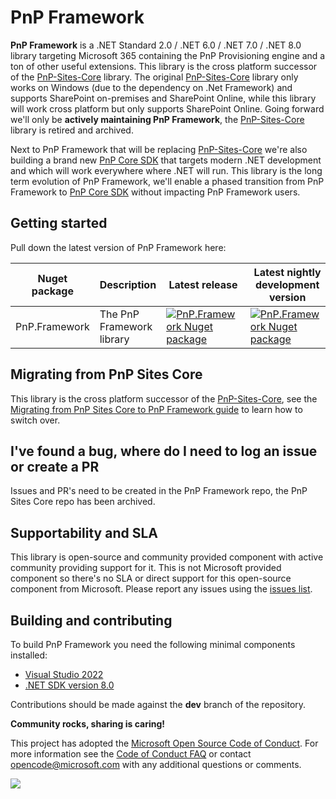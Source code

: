 # PnP Framework

**PnP Framework** is a .NET Standard 2.0 / .NET 6.0 / .NET 7.0 / .NET 8.0 library targeting Microsoft 365 containing the PnP Provisioning engine and a ton of other useful extensions. This library is the cross platform successor of the [PnP-Sites-Core](https://github.com/PnP/PnP-Sites-Core) library. The original [PnP-Sites-Core](https://github.com/PnP/PnP-Sites-Core) library only works on Windows (due to the dependency on .Net Framework) and supports SharePoint on-premises and SharePoint Online, while this library will work cross platform but only supports SharePoint Online. Going forward we'll only be **actively maintaining PnP Framework**, the [PnP-Sites-Core](https://github.com/PnP/PnP-Sites-Core) library is retired and archived.

Next to PnP Framework that will be replacing [PnP-Sites-Core](https://github.com/PnP/PnP-Sites-Core) we're also building a brand new [PnP Core SDK](https://github.com/pnp/pnpcore) that targets modern .NET development and which will work everywhere where .NET will run. This library is the long term evolution of PnP Framework, we'll enable a phased transition from PnP Framework to [PnP Core SDK](https://github.com/pnp/pnpcore) without impacting PnP Framework users.

## Getting started

Pull down the latest version of PnP Framework here:

Nuget package | Description | Latest release | Latest nightly development version
--------------|-------------|----------------|------------------------------------
PnP.Framework | The PnP Framework library | [![PnP.Framework Nuget package](https://img.shields.io/nuget/v/PnP.Framework.svg)](https://www.nuget.org/packages/PnP.Framework/) | [![PnP.Framework Nuget package](https://img.shields.io/nuget/vpre/PnP.Framework.svg)](https://www.nuget.org/packages/PnP.Framework/)

## Migrating from PnP Sites Core

This library is the cross platform successor of the [PnP-Sites-Core](https://github.com/PnP/PnP-Sites-Core), see the [Migrating from PnP Sites Core to PnP Framework guide](docs/using-the-framework/migrating-from-pnp-sites-core.md) to learn how to switch over.

## I've found a bug, where do I need to log an issue or create a PR

Issues and PR's need to be created in the PnP Framework repo, the PnP Sites Core repo has been archived.

## Supportability and SLA

This library is open-source and community provided component with active community providing support for it. This is not Microsoft provided component so there's no SLA or direct support for this open-source component from Microsoft. Please report any issues using the [issues list](https://github.com/pnp/pnpframework/issues).

## Building and contributing

To build PnP Framework you need the following minimal components installed:

- [Visual Studio 2022](https://visualstudio.microsoft.com/vs/)
- [.NET SDK version 8.0](https://dotnet.microsoft.com/en-us/download/dotnet/8.0)

Contributions should be made against the **dev** branch of the repository.

**Community rocks, sharing is caring!**

This project has adopted the [Microsoft Open Source Code of Conduct](https://opensource.microsoft.com/codeofconduct/). For more information see the [Code of Conduct FAQ](https://opensource.microsoft.com/codeofconduct/faq/) or contact [opencode@microsoft.com](mailto:opencode@microsoft.com) with any additional questions or comments.


<img src="https://m365-visitor-stats.azurewebsites.net/pnpframework/readme" />
